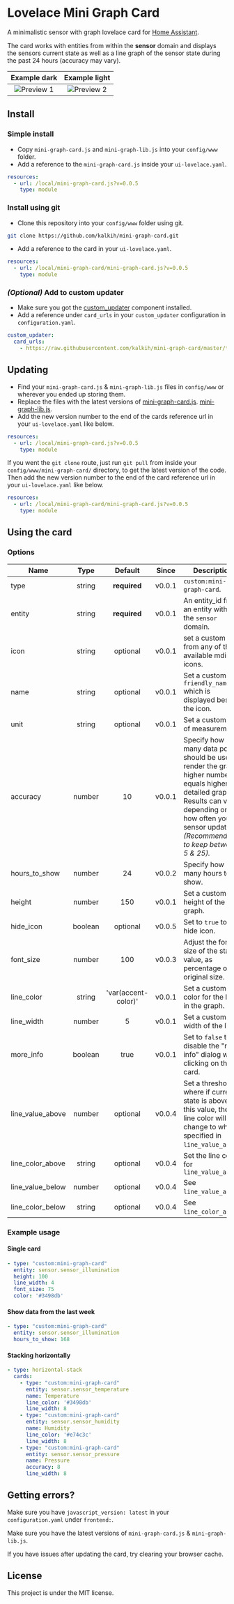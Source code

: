 # Lovelace Mini Graph Card
A minimalistic sensor with graph lovelace card for [Home Assistant](https://github.com/home-assistant/home-assistant).

The card works with entities from within the **sensor** domain and displays the sensors current state as well as a line graph of the sensor state during the past 24 hours (accuracy may vary).

| Example dark | Example light |
|:----:|:----:|
| <img src="https://user-images.githubusercontent.com/457678/46361353-abbfaa80-c66d-11e8-9599-70c4d0a155ae.png" alt="Preview 1" > | <img src="https://user-images.githubusercontent.com/457678/46361355-ac584100-c66d-11e8-8bdd-34b1bfbcaa16.png" alt="Preview 2" > |

## Install

### Simple install

- Copy `mini-graph-card.js` and `mini-graph-lib.js` into your `config/www` folder.
- Add a reference to the `mini-graph-card.js` inside your `ui-lovelace.yaml`.

```yaml
resources:
  - url: /local/mini-graph-card.js?v=0.0.5
    type: module
```

### Install using git

- Clone this repository into your `config/www` folder using git.

```bash
git clone https://github.com/kalkih/mini-graph-card.git
```

- Add a reference to the card in your `ui-lovelace.yaml`.

```yaml
resources:
  - url: /local/mini-graph-card/mini-graph-card.js?v=0.0.5
    type: module
```

### *(Optional)* Add to custom updater

- Make sure you got the [custom_updater](https://github.com/custom-components/custom_updater) component installed.
- Add a reference under `card_urls` in your `custom_updater` configuration in `configuration.yaml`.

```yaml
custom_updater:
  card_urls:
    - https://raw.githubusercontent.com/kalkih/mini-graph-card/master/tracker.json
```

## Updating

- Find your `mini-graph-card.js` & `mini-graph-lib.js` files in `config/www` or wherever you ended up storing them.
- Replace the files with the latest versions of [mini-graph-card.js](mini-graph-card.js). [mini-graph-lib.js](mini-graph-lib.js).
- Add the new version number to the end of the cards reference url in your `ui-lovelace.yaml` like below.

```yaml
resources:
  - url: /local/mini-graph-card.js?v=0.0.5
    type: module
```

If you went the `git clone` route, just run `git pull` from inside your `config/www/mini-graph-card/` directory, to get the latest version of the code. Then add the new version number to the end of the card reference url in your `ui-lovelace.yaml` like below.

```yaml
resources:
  - url: /local/mini-graph-card/mini-graph-card.js?v=0.0.5
    type: module
```

## Using the card

### Options

| Name | Type | Default | Since | Description |
|------|:----:|:-------:|:-----:|-------------|
| type | string | **required** | v0.0.1 | `custom:mini-graph-card`.
| entity | string | **required** | v0.0.1 | An entity_id from an entity within the `sensor` domain.
| icon | string | optional | v0.0.1 | set a custom icon from any of the available mdi icons.
| name | string | optional | v0.0.1 | Set a custom `friendly_name` which is displayed beside the icon.
| unit | string | optional | v0.0.1 | Set a custom unit of measurement.
| accuracy | number | 10 | v0.0.1 | Specify how many data points should be used to render the graph, higher number equals higher detailed graph. Results can vary depending on how often your sensor updates. *(Recommended to keep between 5 & 25).*
| hours_to_show | number | 24 | v0.0.2 | Specify how many hours to show.
| height | number | 150 | v0.0.1 | Set a custom height of the line graph.
| hide_icon | boolean | optional | v0.0.5 | Set to `true` to hide icon.
| font_size | number | 100 | v0.0.3 | Adjust the font size of the state value, as percentage of the original size.
| line_color | string | 'var(accent-color)' | v0.0.1 | Set a custom color for the line in the graph.
| line_width | number | 5 | v0.0.1 | Set a custom width of the line.
| more_info | boolean | true | v0.0.1 | Set to `false` to disable the "more info" dialog when clicking on the card.
| line_value_above | number | optional | v0.0.4 | Set a threshold where if current state is above this value, the line color will change to what's specified in `line_value_above`.
| line_color_above | string | optional | v0.0.4 | Set the line color for `line_value_above`
| line_value_below | number | optional | v0.0.4 | See `line_value_above`.
| line_color_below | string | optional | v0.0.4 | See `line_color_above`.


### Example usage

#### Single card
```yaml
- type: "custom:mini-graph-card"
  entity: sensor.sensor_illumination
  height: 100
  line_width: 4
  font_size: 75
  color: '#3498db'
```

#### Show data from the last week
```yaml
- type: "custom:mini-graph-card"
  entity: sensor.sensor_illumination
  hours_to_show: 168
```

#### Stacking horizontally

```yaml
- type: horizontal-stack
  cards:
    - type: "custom:mini-graph-card"
      entity: sensor.sensor_temperature
      name: Temperature
      line_color: '#3498db'
      line_width: 8
    - type: "custom:mini-graph-card"
      entity: sensor.sensor_humidity
      name: Humidity
      line_color: '#e74c3c'
      line_width: 8
    - type: "custom:mini-graph-card"
      entity: sensor.sensor_pressure
      name: Pressure
      accuracy: 8
      line_width: 8
```

## Getting errors?
Make sure you have `javascript_version: latest` in your `configuration.yaml` under `frontend:`.

Make sure you have the latest versions of `mini-graph-card.js` & `mini-graph-lib.js`.

If you have issues after updating the card, try clearing your browser cache.

## License
This project is under the MIT license.
